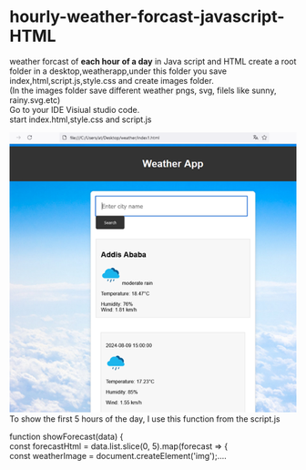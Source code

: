 # hourly-weather-forcast-javascript-HTML
weather forcast of **each hour of a day** in Java script and HTML
create a root folder in a desktop,weatherapp,under this folder you save index,html,script.js,style.css and  create images folder.<br>(In the images folder save different weather pngs, svg, filels like sunny, rainy.svg.etc)  <br>
Go to your IDE Visiual studio code.<br>
start index.html,style.css and script.js

![alt text](https://github.com/Pybraham/hourly-weather-forcast-javascript-HTML/blob/main/weather%20hourly.png) <br>
 To show the first 5 hours of the day, I use this function from the script.js <br>
 
 function showForecast(data) {<br>
    const forecastHtml = data.list.slice(0, 5).map(forecast => {<br>
      const weatherImage = document.createElement('img');....

